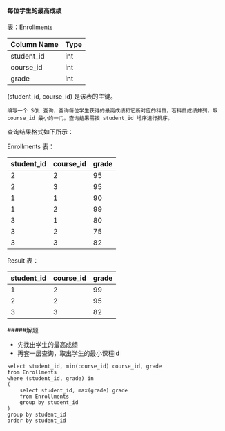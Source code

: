 
#### 每位学生的最高成绩

表：Enrollments

| Column Name   | Type    |
|---------------|---------|
| student_id    | int     |
| course_id     | int     |
| grade         | int     |


(student_id, course_id) 是该表的主键。

```text
编写一个 SQL 查询，查询每位学生获得的最高成绩和它所对应的科目，若科目成绩并列，取 course_id 最小的一门。查询结果需按 student_id 增序进行排序。
```


查询结果格式如下所示：

Enrollments 表：

| student_id | course_id | grade |
|------------|-----------|-------|
| 2          | 2         | 95    |
| 2          | 3         | 95    |
| 1          | 1         | 90    |
| 1          | 2         | 99    |
| 3          | 1         | 80    |
| 3          | 2         | 75    |
| 3          | 3         | 82    |


Result 表：


| student_id | course_id | grade |
|------------|-----------|-------|
| 1          | 2         | 99    |
| 2          | 2         | 95    |
| 3          | 3         | 82    |


#####解题

- 先找出学生的最高成绩
- 再套一层查询，取出学生的最小课程id


```roomsql
select student_id, min(course_id) course_id, grade
from Enrollments
where (student_id, grade) in
(
    select student_id, max(grade) grade
    from Enrollments
    group by student_id
)
group by student_id
order by student_id

```